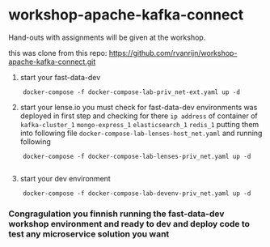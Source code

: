 # workshop-apache-kafka-connect

Hand-outs with assignments will be given at the workshop.

this was clone from this repo: https://github.com/rvanrijn/workshop-apache-kafka-connect.git

1. start your fast-data-dev
```
	docker-compose -f docker-compose-lab-priv_net-ext.yaml up -d
```
2. start your lense.io
you must check for fast-data-dev environments was deployed in first step and checking for there ```ip address``` of container of 
```kafka-cluster_1```
```mongo-express_1```
```elasticsearch_1```
```redis_1```
putting them into following file ```docker-compose-lab-lenses-host_net.yaml``` and running following
```
	docker-compose -f docker-compose-lab-lenses-priv_net.yaml up -d 
	
```
3. start your dev environment
```
	docker-compose -f docker-compose-lab-devenv-priv_net.yaml up -d
```


### Congragulation you finnish running the fast-data-dev workshop environment and ready to dev and deploy code to test any microservice solution you want 

